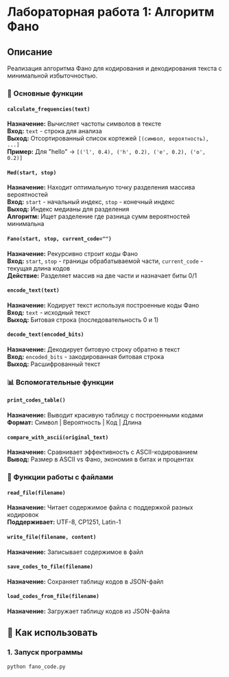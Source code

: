 # Лабораторная работа 1: Алгоритм Фано

## Описание
Реализация алгоритма Фано для кодирования и декодирования текста с минимальной избыточностью.

### 🔢 Основные функции

#### `calculate_frequencies(text)`
**Назначение:** Вычисляет частоты символов в тексте  
**Вход:** `text` - строка для анализа  
**Выход:** Отсортированный список кортежей `[(символ, вероятность), ...]`  
**Пример:** Для "hello" → `[('l', 0.4), ('h', 0.2), ('e', 0.2), ('o', 0.2)]`

#### `Med(start, stop)`
**Назначение:** Находит оптимальную точку разделения массива вероятностей  
**Вход:** `start` - начальный индекс, `stop` - конечный индекс  
**Выход:** Индекс медианы для разделения  
**Алгоритм:** Ищет разделение где разница сумм вероятностей минимальна

#### `Fano(start, stop, current_code="")`
**Назначение:** Рекурсивно строит коды Фано  
**Вход:** `start`, `stop` - границы обрабатываемой части, `current_code` - текущая длина кодов  
**Действие:** Разделяет массив на две части и назначает биты 0/1

#### `encode_text(text)`
**Назначение:** Кодирует текст используя построенные коды Фано  
**Вход:** `text` - исходный текст  
**Выход:** Битовая строка (последовательность 0 и 1)

#### `decode_text(encoded_bits)`
**Назначение:** Декодирует битовую строку обратно в текст  
**Вход:** `encoded_bits` - закодированная битовая строка  
**Выход:** Расшифрованный текст

### 📊 Вспомогательные функции

#### `print_codes_table()`
**Назначение:** Выводит красивую таблицу с построенными кодами  
**Формат:** Символ | Вероятность | Код | Длина

#### `compare_with_ascii(original_text)`
**Назначение:** Сравнивает эффективность с ASCII-кодированием  
**Вывод:** Размер в ASCII vs Фано, экономия в битах и процентах

### 💾 Функции работы с файлами

#### `read_file(filename)`
**Назначение:** Читает содержимое файла с поддержкой разных кодировок  
**Поддерживает:** UTF-8, CP1251, Latin-1

#### `write_file(filename, content)`
**Назначение:** Записывает содержимое в файл

#### `save_codes_to_file(filename)`
**Назначение:** Сохраняет таблицу кодов в JSON-файл

#### `load_codes_from_file(filename)`
**Назначение:** Загружает таблицу кодов из JSON-файла

## 🎯 Как использовать

### 1. Запуск программы
```bash
python fano_code.py
